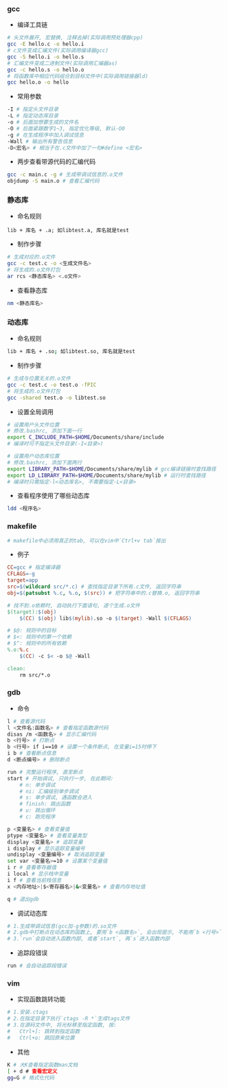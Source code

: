### gcc

- 编译工具链

```bash
# 头文件展开, 宏替换, 注释去掉(实际调用预处理器cpp)
gcc -E hello.c -o hello.i
# c文件变成汇编文件(实际调用编译器gcc)
gcc -S hello.i -o hello.s
# 汇编文件变成二进制文件(实际调用汇编器as)
gcc -c hello.s -o hello.o
# 将函数库中相应代码组合到目标文件中(实际调用链接器ld)
gcc hello.o -o hello
```

- 常用参数

```bash
-I # 指定头文件目录
-L # 指定动态库目录
-o # 后面加想要生成的文件名
-O # 后面紧跟数字1~3, 指定优化等级, 默认-O0
-g # 在生成程序中加入调试信息
-Wall # 输出所有警告信息
-D<宏名> # 相当于在.c文件中加了一句#define <宏名>
```

- 两步查看带源代码的汇编代码

```bash
gcc -c main.c -g # 生成带调试信息的.o文件
objdump -S main.o # 查看汇编代码
```

### 静态库

- 命名规则

```
lib + 库名 + .a; 如libtest.a, 库名就是test
```

- 制作步骤

```bash
# 生成对应的.o文件
gcc -c test.c -o <生成文件名>
# 将生成的.o文件打包
ar rcs <静态库名> <.o文件>
```

- 查看静态库

```bash
nm <静态库名> 
```

### 动态库

- 命名规则

```bash
lib + 库名 + .so; 如libtest.so, 库名就是test
```

- 制作步骤

```bash
# 生成与位置无关的.o文件
gcc -c test.c -o test.o -fPIC
# 将生成的.o文件打包
gcc -shared test.o -o libtest.so
```

- 设置全局调用

```bash
# 设置用户头文件位置
# 修改.bashrc, 添加下面一行
export C_INCLUDE_PATH=$HOME/Documents/share/include
# 编译时可不指定头文件目录(-I<目录>)

# 设置用户动态库位置
# 修改.bashrc, 添加下面两行
export LIBRARY_PATH=$HOME/Documents/share/mylib # gcc编译链接时查找路径
export LD_LIBRARY_PATH=$HOME/Documents/share/mylib # 运行时查找路径
# 编译时只需指定-l<动态库名>, 不需要指定-L<目录>
```

- 查看程序使用了哪些动态库

```bash
ldd <程序名>
```

### makefile

```bash
# makefile中必须用真正的tab, 可以在vim中`Ctrl+v tab`按出
```

- 例子

```makefile
CC=gcc # 指定编译器
CFLAGS=-g
target=app
src=$(wildcard src/*.c) # 查找指定目录下所有.c文件, 返回字符串
obj=$(patsubst %.c, %.o, $(src)) # 把字符串中的.c替换.o, 返回字符串

# 找不到.o依赖时, 自动执行下面语句, 逐个生成.o文件
$(target):$(obj)
	$(CC) $(obj) lib$(mylib).so -o $(target) -Wall $(CFLAGS)

# $@: 规则中的目标
# $<: 规则中的第一个依赖
# $^: 规则中的所有依赖
%.o:%.c
	$(CC) -c $< -o $@ -Wall

clean:
	rm src/*.o
```

### gdb

- 命令

```bash
l # 查看源代码
l <文件名:函数名> # 查看指定函数源代码
disas /m <函数名> # 显示汇编代码
b <行号> # 打断点
b <行号> if i==10 # 设置一个条件断点, 在变量i=15时停下
i b # 查看断点信息
d <断点编号> # 删除断点

run # 完整运行程序, 直至断点
start # 开始调试, 只执行一步, 在此期间:
	# n: 单步调试
	# ni: 汇编级别单步调试
	# s: 单步调试, 遇函数会进入
	# finish: 跳出函数
	# u: 跳出循环
	# c: 跑完程序

p <变量名> # 查看变量值
ptype <变量名> # 查看变量类型
display <变量名> # 追踪变量
i display # 显示追踪变量编号
undisplay <变量编号> # 取消追踪变量
set var <变量名>=10 # 设置某个变量值
i r # 查看寄存器值
i local # 显示栈中变量
i f # 查看当前栈信息
x <内存地址>|$<寄存器名>|&<变量名> # 查看内存地址值

q # 退出gdb
```

- 调试动态库

```bash
# 1.生成带调试信息(gcc加-g参数)的.so文件
# 2.gdb中打断点在动态库的函数上, 要用`b <函数名>`, 会出现提示, 不能用`b <行号>`
# 3.`run`会自动进入函数内部, 或者`start`, 再`s`进入函数内部
```

- 追踪段错误

```bash
run # 会自动追踪段错误
```

### vim

- 实现函数跳转功能

```bash
# 1.安装.ctags
# 2.在指定目录下执行`ctags -R *`生成tags文件
# 3.在源码文件中, 将光标移至指定函数, 按:
#	Ctrl+]: 跳转到指定函数
#	Ctrl+o: 跳回原来位置
```

- 其他

```bash
K # 大K查看指定函数man文档
[ + d # 查看宏定义
gg=G # 格式化代码
```

